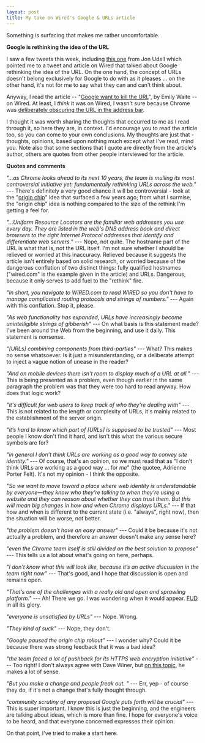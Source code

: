 ```yaml
---
layout: post
title: My take on Wired's Google & URLs article
---
```


Something is surfacing that makes me rather uncomfortable.

**Google is rethinking the idea of the URL**

I saw a few tweets this week, including [this one](https://twitter.com/judell/status/1037537440263618560) from Jon Udell which pointed me to a tweet and article on Wired that talked about Google rethinking the idea of the URL. On the one hand, the concept of URLs doesn't belong exclusively for Google to do with as it pleases ... on the other hand, it's not for me to say what they can and can't think about.

Anyway, I read the article -- "[Google want to kill the URL](https://www.wired.com/story/google-wants-to-kill-the-url/)", by Emily Waite -- on Wired. At least, I *think* it was on Wired, I wasn't sure because Chrome was [deliberately obscuring the URL in the address bar](/tweets/qmacro/status/1037684084066136064/).

I thought it was worth sharing the thoughts that occurred to me as I read through it, so here they are, in context. I'd encourage you to read the article too, so you can come to your own conclusions. My thoughts are just that - thoughts, opinions, based upon nothing much except what I've read, mind you. Note also that some sections that I quote are directly from the article's author, others are quotes from other people interviewed for the article.

**Quotes and comments**

_"...as Chrome looks ahead to its next 10 years, the team is mulling its most controversial initiative yet: fundamentally rethinking URLs across the web."_ --- There's definitely a very good chance it will be controversial - look at the "[origin chip](https://www.google.co.uk/search?q=google+origin+chip&oq=google+origin+chip&aqs=chrome..69i57j69i64.1962j0j7&sourceid=chrome&ie=UTF-8)" idea that surfaced a few years ago; from what I surmise, the "origin chip" idea is nothing compared to the size of the rethink I'm getting a feel for.

_"...Uniform Resource Locators are the familiar web addresses you use every day. They are listed in the web's DNS address book and direct browsers to the right Internet Protocol addresses that identify and differentiate web servers."_ --- Nope, not quite. The hostname part of the URL is what that is, not the URL itself. I'm not sure whether I should be relieved or worried at this inaccuracy. Relieved because it suggests the article isn't entirely based on solid research, or worried because of the dangerous conflation of two distinct things: fully qualified hostnames ("wired.com" is the example given in the article) and URLs. Dangerous, because it only serves to add fuel to the "rethink" fire.

_"In short, you navigate to WIRED.com to read WIRED so you don't have to manage complicated routing protocols and strings of numbers."_ --- Again with this conflation. Stop it, please.

_"As web functionality has expanded, URLs have increasingly become unintelligible strings of gibberish"_ --- On what basis is this statement made? I've been around the Web from the beginning, and use it daily. This statement is nonsense.

_"[URLs] combining components from third-parties"_ ---  What? This makes no sense whatsoever. Is it just a misunderstanding, or a deliberate attempt to inject a vague notion of unease in the reader?

_"And on mobile devices there isn't room to display much of a URL at all."_ --- This is being presented as a problem, even though earlier in the same paragraph the problem was that they were too hard to read anyway. How does that logic work?

_"it's difficult for web users to keep track of who they're dealing with"_ --- This is not related to the length or complexity of URLs, it's mainly related to the establishment of the server origin.

_"it’s hard to know which part of [URLs] is supposed to be trusted"_ --- Most people I know don't find it hard, and isn't this what the various secure symbols are for?

_"in general I don’t think URLs are working as a good way to convey site identity."_ --- Of course, that's an opinion, so we must read that as "I don't think URLs are working as a good way ... for *me*" (the quotee, Adrienne Porter Felt). It's not my opinion - I think the opposite.

_"So we want to move toward a place where web identity is understandable by everyone—they know who they’re talking to when they’re using a website and they can reason about whether they can trust them. But this will mean big changes in how and when Chrome displays URLs."_ --- If that how and when is different to the current state (i.e. "always", right now), then the situation will be worse, not better.

_"the problem doesn't have an easy answer"_ --- Could it be because it's not actually a problem, and therefore an answer doesn't make any sense here?

_"even the Chrome team itself is still divided on the best solution to propose"_ --- This tells us a lot about what's going on here, perhaps.

_"I don’t know what this will look like, because it’s an active discussion in the team right now"_ --- That's good, and I hope that discussion is open and remains open.

_"That’s one of the challenges with a really old and open and sprawling platform."_ --- Ah! There we go. I was wondering when it would appear. [FUD](https://en.wikipedia.org/wiki/Fear,_uncertainty_and_doubt) in all its glory.

_"everyone is unsatisfied by URLs"_ --- Nope. Wrong.

_"They kind of suck"_ --- Nope, they don't.

_"Google paused the origin chip rollout"_ --- I wonder why? Could it be because there was strong feedback that it was a bad idea?

_"the team faced a lot of pushback for its HTTPS web encryption initiative"_ --- Too right! I don't always agree with Dave Winer, but [on this topic](http://this.how/googleAndHttp/), he makes a lot of sense.

_"But you make a change and people freak out. "_ --- Err, yep - of course they do, if it's not a change that's fully thought through.

_"community scrutiny of any proposal Google puts forth will be crucial"_ --- This is super important. I know this is just the beginning, and the engineers are talking about ideas, which is more than fine. I hope for everyone's voice to be heard, and that everyone concerned expresses their opinion.

On that point, I've tried to make a start here.
